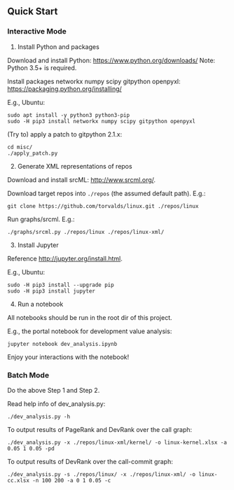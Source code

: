 
## Quick Start

### Interactive Mode

1. Install Python and packages

Download and install Python: <https://www.python.org/downloads/>
Note: Python 3.5+ is required.

Install packages networkx numpy scipy gitpython openpyxl: <https://packaging.python.org/installing/>

E.g., Ubuntu:
```
sudo apt install -y python3 python3-pip
sudo -H pip3 install networkx numpy scipy gitpython openpyxl
```

(Try to) apply a patch to gitpython 2.1.x:
```
cd misc/
./apply_patch.py
```

2. Generate XML representations of repos

Download and install srcML: <http://www.srcml.org/>.

Download target repos into `./repos` (the assumed default path).
E.g.:
```
git clone https://github.com/torvalds/linux.git ./repos/linux
```

Run graphs/srcml. E.g.:
```
./graphs/srcml.py ./repos/linux ./repos/linux-xml/
```

3. Install Jupyter

Reference <http://jupyter.org/install.html>.

E.g., Ubuntu:
```
sudo -H pip3 install --upgrade pip
sudo -H pip3 install jupyter
```

4. Run a notebook

All notebooks should be run in the root dir of this project.

E.g., the portal notebook for development value analysis:
```
jupyter notebook dev_analysis.ipynb
```

Enjoy your interactions with the notebook!

### Batch Mode

Do the above Step 1 and Step 2.

Read help info of dev_analysis.py:
```
./dev_analysis.py -h
```

To output results of PageRank and DevRank over the call graph:
```
./dev_analysis.py -x ./repos/linux-xml/kernel/ -o linux-kernel.xlsx -a 0.05 1 0.05 -pd
```

To output results of DevRank over the call-commit graph:
```
./dev_analysis.py -s ./repos/linux/ -x ./repos/linux-xml/ -o linux-cc.xlsx -n 100 200 -a 0 1 0.05 -c
```
